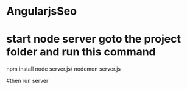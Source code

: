 # AngularjsSeo

# start node server goto the project folder and run this command
npm install
node server.js/ nodemon server.js

#then run server 



